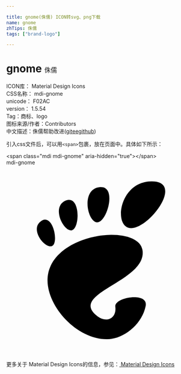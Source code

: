 ```yaml
---

title: gnome(侏儒) ICON转svg、png下载
name: gnome
zhTips: 侏儒
tags: ["brand-logo"]

---
```


# gnome  <small style="font-size: 60%;font-weight: 100">侏儒</small>


<div class="detail-page">
<p>
<span>
ICON库：
<span class="badge-secondary badge">Material Design Icons</span> 
</span>
<br/>
<span>
CSS名称：
<span class="badge-secondary badge">mdi-gnome</span> 
</span>
<br/>
<span>
unicode：
<span class="badge-secondary badge">F02AC</span> 
<copy-btn content='F02AC' btn-title=""></copy-btn>
<copy-btn :content='String.fromCodePoint(parseInt("F02AC", 16))' btn-title="复制U"></copy-btn>
</span>
<br/>
<span>
version：
<span class="badge-secondary badge">1.5.54</span> 
</span><br/><span>Tag：<span class="badge-light badge"><router-link to="/tags/brand-logo.html">商标、logo</router-link></span></span>
<br/>
<span>图标来源/作者：<span class="badge-light badge">Contributors</span></span> 
<br/>
<span class="zh-detail">中文描述：<span class="badge-primary badge">侏儒</span><span class="help-link"><span>帮助改进</span>(<a href="https://gitee.com/liuwave/icon-helper/edit/master/json/material/gnome.json" target="_blank" rel="noopener noreferrer">gitee</a><a href="https://github.com/liuwave/icon-helper/edit/master/json/material/gnome.json" target="_blank" rel="noopener noreferrer">github</a></span>)</span><br/>
</p>
</div>
<div class="alert alert-dark">
  <i class="mdi mdi-gnome mdi-48px"></i>
  <i class="mdi mdi-gnome mdi-36px"></i>
  <i class="mdi mdi-gnome mdi-24px"></i>
  <i class="mdi mdi-gnome mdi-18px"></i>
</div>
<div>
  <p>引入css文件后，可以用<code>&lt;span&gt;</code>包裹，放在页面中。具体如下所示：    
  </p>
  <div class="alert alert-primary" style="font-size: 14px">
    &lt;span class="mdi mdi-gnome" aria-hidden="true"&gt;&lt;/span&gt;
    <copy-btn content='<span class="mdi mdi-gnome" aria-hidden="true"></span>'></copy-btn>
  </div>
  <div class="alert alert-secondary">
    <i class="mdi mdi-gnome"
    style="font-size: 24px"
    aria-hidden="true"></i> mdi-gnome
    <copy-btn content="mdi-gnome" btn-title="复制图标名称"></copy-btn>
  </div>
</div>
<div id="svg" class="svg-wrap">
<svg xmlns="http://www.w3.org/2000/svg" viewBox="0 0 24 24"><path d="M18.42,2C14.26,2 13.5,7.93 15.82,7.93C18.16,7.93 22.58,2 18.42,2M12,2.73C11.92,2.73 11.85,2.73 11.78,2.74C9.44,3.04 10.26,7.12 11.5,7.19C12.72,7.27 14.04,2.73 12,2.73M7.93,4.34C7.81,4.34 7.67,4.37 7.53,4.43C5.65,5.21 7.24,8.41 8.3,8.2C9.27,8 9.39,4.3 7.93,4.34M4.93,6.85C4.77,6.84 4.59,6.9 4.41,7.03C2.9,8.07 4.91,10.58 5.8,10.19C6.57,9.85 6.08,6.89 4.93,6.85M13.29,8.77C10.1,8.8 6.03,10.42 5.32,13.59C4.53,17.11 8.56,22 12.76,22C14.83,22 17.21,20.13 17.66,17.77C18,15.97 13.65,16.69 13.81,17.88C14,19.31 12.76,20 11.55,19.1C7.69,16.16 17.93,14.7 17.25,10.69C17.03,9.39 15.34,8.76 13.29,8.77Z" /></svg>
</div>
<detail full-name='mdi-gnome'></detail>
    
<div><p>更多关于 Material Design Icons的信息，参见：<a target="_blank" href="https://iconhelper.cn/material.html"> Material Design Icons</a>
</p></div>

